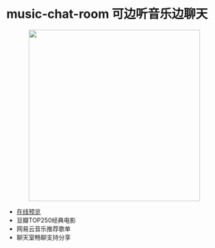 # music-chat-room 可边听音乐边聊天
<div align="center"><a target="_blank" href="http://81.69.234.69:8002" ><img width="400" src='https://img-blog.csdnimg.cn/99e344515caf4e3283ace3a66c7b142d.png'></a></div>

- <a href="http://81.69.234.69:8002">在线预览</a>
- 豆瓣TOP250经典电影
- 网易云音乐推荐歌单
- 聊天室畅聊支持分享
